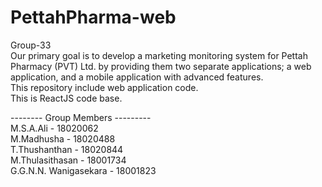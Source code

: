 # PettahPharma-web
Group-33 \
Our primary goal is to develop a marketing monitoring system for Pettah Pharmacy (PVT) Ltd. by providing them two separate applications; a web application, and a mobile application with advanced features. \
This repository include web application code. \
This is ReactJS code base.

-------- Group Members --------- \
M.S.A.Ali - 18020062 \
M.Madhusha - 18020488 \
T.Thushanthan - 18020844 \
M.Thulasithasan - 18001734 \
G.G.N.N. Wanigasekara - 18001823

